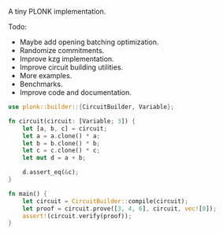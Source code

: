 A tiny PLONK implementation.

Todo:
- Maybe add opening batching optimization.
- Randomize commitments.
- Improve kzg implementation.
- Improve circuit building utilities.
- More examples.
- Benchmarks.
- Improve code and documentation.

```rust 
use plonk::builder::{CircuitBuilder, Variable};

fn circuit(circuit: [Variable; 3]) {
    let [a, b, c] = circuit;
    let a = a.clone() * a;
    let b = b.clone() * b;
    let c = c.clone() * c;
    let mut d = a + b;

    d.assert_eq(&c);
}

fn main() {
    let circuit = CircuitBuilder::compile(circuit);
    let proof = circuit.prove([3, 4, 6], circuit, vec![0]);
    assert!(circuit.verify(proof));
}
```